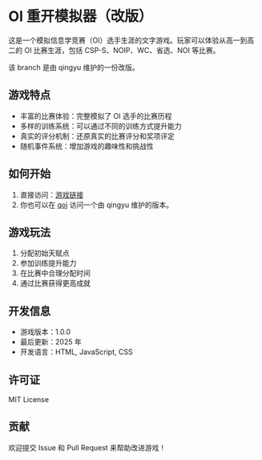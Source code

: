 # OI 重开模拟器（改版）

这是一个模拟信息学竞赛（OI）选手生涯的文字游戏。玩家可以体验从高一到高二的 OI 比赛生涯，包括 CSP-S、NOIP、WC、省选、NOI 等比赛。

该 branch 是由 qingyu 维护的一份改版。

## 游戏特点

- 丰富的比赛体验：完整模拟了 OI 选手的比赛历程
- 多样的训练系统：可以通过不同的训练方式提升能力
- 真实的评分机制：还原真实的比赛评分和奖项评定
- 随机事件系统：增加游戏的趣味性和挑战性

## 如何开始

1. 直接访问：[游戏链接](https://Little09qwq.github.io/oi-remake-game)
2. 你也可以在 [qoj](https://qoj.ac/files/Little09sLife/index.html) 访问一个由 qingyu 维护的版本。

## 游戏玩法

1. 分配初始天赋点
2. 参加训练提升能力
3. 在比赛中合理分配时间
4. 通过比赛获得更高成就

## 开发信息

- 游戏版本：1.0.0
- 最后更新：2025 年
- 开发语言：HTML, JavaScript, CSS

## 许可证

MIT License

## 贡献

欢迎提交 Issue 和 Pull Request 来帮助改进游戏！ 
